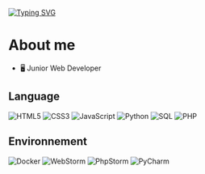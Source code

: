 [![Typing SVG](https://readme-typing-svg.demolab.com?font=Fira+Code&pause=1000&color=2600F7&background=FFFFFF00&width=435&lines=Hello+%F0%9F%91%8B%F0%9F%8F%BC%2C+I'm+ThomasDlv0)](https://git.io/typing-svg)


# About me

- 🖥️ Junior Web Developer

## Language

![HTML5](https://img.shields.io/badge/-HTML5-E34F26?logo=html5&logoColor=white)
![CSS3](https://img.shields.io/badge/-CSS3-1572B6?logo=css3&logoColor=white)
![JavaScript](https://img.shields.io/badge/-JavaScript-F7DF1E?logo=javascript&logoColor=black)
![Python](https://img.shields.io/badge/-Python-FFD43B?logo=Python&logoColor=black)
![SQL](https://img.shields.io/badge/-SQL-4479A1?logo=postgresql&logoColor=white)
![PHP](https://img.shields.io/badge/-PHP-777BB4?logo=php&logoColor=white)

## Environnement
![Docker](https://img.shields.io/badge/-Docker-2496ED?logo=Docker&logoColor=white)
![WebStorm](https://img.shields.io/badge/-WebStorm-000000?logo=WebStorm&logoColor=white)
![PhpStorm](https://img.shields.io/badge/-PhpStorm-000000?logo=PhpStorm&logoColor=white)
![PyCharm](https://img.shields.io/badge/-PyCharm-000000?logo=PyCharm&logoColor=white)




<!--
**ThomasDlv0/ThomasDlv0** is a ✨ _special_ ✨ repository because its `README.md` (this file) appears on your GitHub profile.

Here are some ideas to get you started:

- 🔭 I’m currently working on ...
- 🌱 I’m currently learning ...
- 👯 I’m looking to collaborate on ...
- 🤔 I’m looking for help with ...
- 💬 Ask me about ...
- 📫 How to reach me: ...
- 😄 Pronouns: ...
- ⚡ Fun fact: ...
-->
